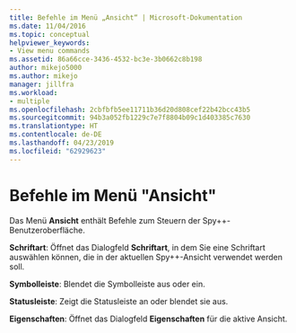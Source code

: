 ```yaml
---
title: Befehle im Menü „Ansicht“ | Microsoft-Dokumentation
ms.date: 11/04/2016
ms.topic: conceptual
helpviewer_keywords:
- View menu commands
ms.assetid: 86a66cce-3436-4532-bc3e-3b0662c8b198
author: mikejo5000
ms.author: mikejo
manager: jillfra
ms.workload:
- multiple
ms.openlocfilehash: 2cbfbfb5ee11711b36d20d808cef22b42bcc43b5
ms.sourcegitcommit: 94b3a052fb1229c7e7f8804b09c1d403385c7630
ms.translationtype: HT
ms.contentlocale: de-DE
ms.lasthandoff: 04/23/2019
ms.locfileid: "62929623"
---
```

# <a name="view-menu-commands"></a>Befehle im Menü "Ansicht"
Das Menü **Ansicht** enthält Befehle zum Steuern der Spy++-Benutzeroberfläche.

 **Schriftart**: Öffnet das Dialogfeld **Schriftart**, in dem Sie eine Schriftart auswählen können, die in der aktuellen Spy++-Ansicht verwendet werden soll.

 **Symbolleiste**: Blendet die Symbolleiste aus oder ein.

 **Statusleiste**: Zeigt die Statusleiste an oder blendet sie aus.

 **Eigenschaften**: Öffnet das Dialogfeld **Eigenschaften** für die aktive Ansicht.